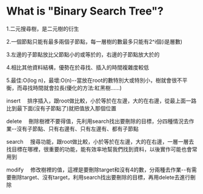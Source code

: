 # What is "Binary Search Tree"?

1.二元搜尋樹，是二元樹的衍生

2.一個節點只能有最多兩個子節點，每一層樹的數最多只能有2^i個(i是層數)

3.左邊的子節點放比父節點小的或等於的，右邊的子節點放大於的

4.相比其他資料結構，優勢在於尋找、插入的時間複雜度較低

5.最佳:O(log n)，最壞:O(n)--當放在root的數特別大或特別小，樹就會很不平衡，而尋找時間就會拉長(優化的方法:紅黑樹......)


insert　
排序插入，跟root做比較，小於等於在左邊，大的在右邊，從最上面一路比到最下面(沒有子節點了)就把值放入那個位置

delete　
刪除樹裡不要得值，先利用search找出要刪除的目標，分四種情況去作業--沒有子節點、只有右邊有、只有左邊有、都有子節點

search　
搜尋功能，跟root做比較，小於等於在左邊，大的在右邊，一層一層去找目標在哪裡，很重要的功能，能有效率地幫我們找到資料，以後實作可能也會常用到

modify　
修改樹裡的值，這裡是要刪除target和沒有4的數，分兩種去作業--有需要刪除target、沒有target，利用search找出要刪除的目標，再用delete去進行刪除
